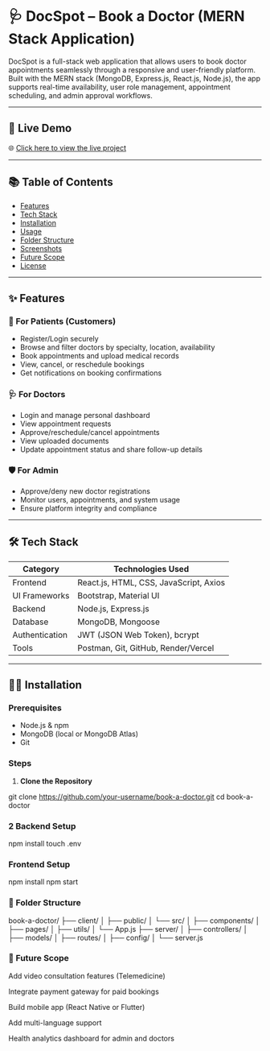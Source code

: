 # 🩺 DocSpot – Book a Doctor (MERN Stack Application)

DocSpot is a full-stack web application that allows users to book doctor appointments seamlessly through a responsive and user-friendly platform. Built with the MERN stack (MongoDB, Express.js, React.js, Node.js), the app supports real-time availability, user role management, appointment scheduling, and admin approval workflows.

---

## 🚀 Live Demo

🌐 [Click here to view the live project](https://your-app-url.onrender.com)

---

## 📚 Table of Contents

- [Features](#features)
- [Tech Stack](#tech-stack)
- [Installation](#installation)
- [Usage](#usage)
- [Folder Structure](#folder-structure)
- [Screenshots](#screenshots)
- [Future Scope](#future-scope)
- [License](#license)

---

## ✨ Features

### 👤 For Patients (Customers)
- Register/Login securely
- Browse and filter doctors by specialty, location, availability
- Book appointments and upload medical records
- View, cancel, or reschedule bookings
- Get notifications on booking confirmations

### 🩺 For Doctors
- Login and manage personal dashboard
- View appointment requests
- Approve/reschedule/cancel appointments
- View uploaded documents
- Update appointment status and share follow-up details

### 🛡️ For Admin
- Approve/deny new doctor registrations
- Monitor users, appointments, and system usage
- Ensure platform integrity and compliance

---

## 🛠 Tech Stack

| Category       | Technologies Used                        |
|----------------|------------------------------------------|
| Frontend       | React.js, HTML, CSS, JavaScript, Axios   |
| UI Frameworks  | Bootstrap, Material UI                   |
| Backend        | Node.js, Express.js                      |
| Database       | MongoDB, Mongoose                        |
| Authentication | JWT (JSON Web Token), bcrypt             |
| Tools          | Postman, Git, GitHub, Render/Vercel      |

---

## 🧑‍💻 Installation

### Prerequisites
- Node.js & npm
- MongoDB (local or MongoDB Atlas)
- Git

### Steps

1. **Clone the Repository**


git clone https://github.com/your-username/book-a-doctor.git
cd book-a-doctor

### 2 Backend Setup
npm install
touch .env

### Frontend Setup
npm install
npm start

### 📂 Folder Structure

book-a-doctor/
├── client/
│   ├── public/
│   └── src/
│       ├── components/
│       ├── pages/
│       ├── utils/
│       └── App.js
├── server/
│   ├── controllers/
│   ├── models/
│   ├── routes/
│   ├── config/
│   └── server.js

### 🔮 Future Scope
Add video consultation features (Telemedicine)

Integrate payment gateway for paid bookings

Build mobile app (React Native or Flutter)

Add multi-language support

Health analytics dashboard for admin and doctors
